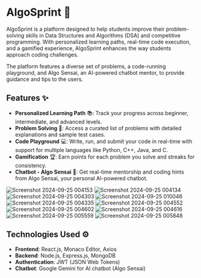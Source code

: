 # AlgoSprint 🚀

AlgoSprint is a platform designed to help students improve their problem-solving skills in Data Structures and Algorithms (DSA) and competitive programming. With personalized learning paths, real-time code execution, and a gamified experience, AlgoSprint enhances the way students approach coding challenges.

The platform features a diverse set of problems, a code-running playground, and Algo Sensai, an AI-powered chatbot mentor, to provide guidance and tips to the users.

## Features ✨

- **Personalized Learning Path** 📚: Track your progress across beginner, intermediate, and advanced levels.
- **Problem Solving** 🧩: Access a curated list of problems with detailed explanations and sample test cases.
- **Code Playground** 💻: Write, run, and submit your code in real-time with support for multiple languages like Python, C++, Java, and C.
- **Gamification** 🏆: Earn points for each problem you solve and streaks for consistency.
- **Chatbot - Algo Sensai** 🤖: Get real-time mentorship and coding hints from Algo Sensai, your personal AI-powered chatbot.

![Screenshot 2024-09-25 004153](https://github.com/user-attachments/assets/e705d8f6-d29f-4b0b-bb18-7941652ac166)
![Screenshot 2024-09-25 004134](https://github.com/user-attachments/assets/d2bda999-f9c9-466b-b663-993d303990e7)
![Screenshot 2024-09-25 004303](https://github.com/user-attachments/assets/cb082785-7128-4e49-b398-09df9838762f)
![Screenshot 2024-09-25 010046](https://github.com/user-attachments/assets/ebd50725-72ba-4244-97ed-7e42fca95826)
![Screenshot 2024-09-25 004335](https://github.com/user-attachments/assets/392ad02b-7993-48e6-9a74-0ef102024ea4)
![Screenshot 2024-09-25 004552](https://github.com/user-attachments/assets/4ced4b9d-2c59-499a-9ee6-ad38f7c3ed08)
![Screenshot 2024-09-25 004602](https://github.com/user-attachments/assets/5767eb20-ce99-40d0-9d9e-8fbea1b3d32c)
![Screenshot 2024-09-25 004616](https://github.com/user-attachments/assets/739704b4-c805-45aa-968b-340df8b44706)
![Screenshot 2024-09-25 005559](https://github.com/user-attachments/assets/2d9ccb76-f393-4aa2-ad4e-a7642391fd54)
![Screenshot 2024-09-25 005848](https://github.com/user-attachments/assets/6f94764e-03e0-4110-a6af-5f8f5cf9064f)



## Technologies Used ⚙️
- **Frontend**: React.js, Monaco Editor, Axios
- **Backend**: Node.js, Express.js, MongoDB
- **Authentication**: JWT (JSON Web Tokens)
- **Chatbot**: Google Gemini for AI chatbot (Algo Sensai)
